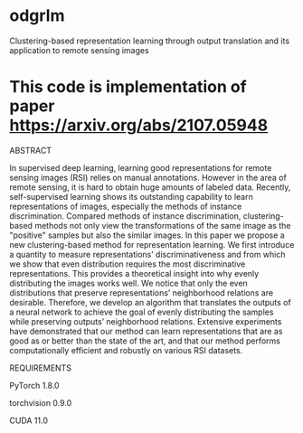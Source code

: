 # odgrlm
Clustering-based representation learning through output translation and its application to remote sensing images

# This code is implementation of paper https://arxiv.org/abs/2107.05948

ABSTRACT

In supervised deep learning, learning good representations for remote sensing images (RSI) relies on manual annotations. However in the area of remote sensing, it is hard to obtain huge amounts of labeled data. Recently, self-supervised learning shows its outstanding capability to learn representations of images, especially the methods of instance discrimination. Compared methods of instance discrimination, clustering-based methods not only view the transformations of the same image as the "positive" samples but also the similar images. In this paper we propose a new clustering-based method for representation learning. We first introduce a quantity to measure representations’ discriminativeness and from which we show that even distribution requires the most discriminative representations. This provides a theoretical insight into why evenly distributing the images works well. We notice that only the even distributions that preserve representations’ neighborhood relations are desirable. Therefore, we develop an algorithm that translates the outputs of a neural network to achieve the goal of evenly distributing the samples while preserving outputs’ neighborhood relations. Extensive experiments have demonstrated that our method can learn representations that are as good as or better than the state of the art, and that our method performs computationally efficient and robustly on various RSI datasets.

REQUIREMENTS

PyTorch 1.8.0

torchvision 0.9.0

CUDA 11.0
